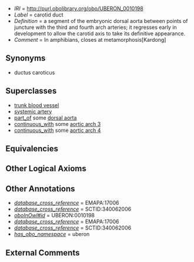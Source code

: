  * *IRI* = http://purl.obolibrary.org/obo/UBERON_0010198
 * *Label* = carotid duct
 * *Definition* = a segment of the embryonic dorsal aorta between points of juncture with the third and fourth arch arteries; it regresses early in development to allow the carotid axis to take its definitive appearance.
 * *Comment* = In amphibians, closes at metamorphosis[Kardong]

## Synonyms

 * ductus caroticus

## Superclasses

 * [trunk blood vessel](../../UBERON/13/UBERON_0003513.md)
 * [systemic artery](../../UBERON/73/UBERON_0004573.md)
 * [part_of](../../BFO/50/BFO_0000050.md) some [dorsal aorta](../../UBERON/05/UBERON_0005805.md)
 * [continuous_with](../../FMA/72/FMA_85972.md) some [aortic arch 3](../../UBERON/20/UBERON_0003120.md)
 * [continuous_with](../../FMA/72/FMA_85972.md) some [aortic arch 4](../../UBERON/21/UBERON_0003121.md)

## Equivalencies


## Other Logical Axioms


## Other Annotations

 * *[database_cross_reference](../../ef/oboInOwl#hasDbXref.md)* = EMAPA:17006
 * *[database_cross_reference](../../ef/oboInOwl#hasDbXref.md)* = SCTID:340062006
 * *[oboInOwl#id](../../id/oboInOwl#id.md)* = UBERON:0010198
 * *[database_cross_reference](../../ef/oboInOwl#hasDbXref.md)* = EMAPA:17006
 * *[database_cross_reference](../../ef/oboInOwl#hasDbXref.md)* = SCTID:340062006
 * *[has_obo_namespace](../../ce/oboInOwl#hasOBONamespace.md)* = uberon

## External Comments

